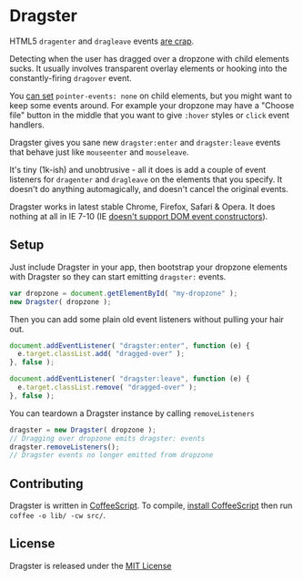 # Dragster
HTML5 `dragenter` and `dragleave` events [are crap](http://www.quirksmode.org/blog/archives/2009/09/the_html5_drag.html). 

Detecting when the user has dragged over a dropzone with child elements sucks. It usually involves transparent overlay elements or hooking into the constantly-firing `dragover` event.

You [can set](http://stackoverflow.com/a/14027995/91934) `pointer-events: none` on child elements, but you might want to keep some events around. For example your dropzone may have a "Choose file" button in the middle that you want to give `:hover` styles or `click` event handlers.

Dragster gives you sane new `dragster:enter` and `dragster:leave` events that behave just like `mouseenter` and `mouseleave`.

It's tiny (1k-ish) and unobtrusive - all it does is add a couple of event listeners for `dragenter` and `dragleave` on the elements that you specify. It doesn't do anything automagically, and doesn't cancel the original events.

Dragster works in latest stable Chrome, Firefox, Safari & Opera. It does nothing at all in IE 7-10 (IE [doesn't support DOM event constructors](http://www.2ality.com/2013/06/triggering-events.html)).

## Setup

Just include Dragster in your app, then bootstrap your dropzone elements with Dragster so they can start emitting `dragster:` events. 

```javascript
var dropzone = document.getElementById( "my-dropzone" );
new Dragster( dropzone );
```

Then you can add some plain old event listeners without pulling your hair out.

```javascript
document.addEventListener( "dragster:enter", function (e) {
  e.target.classList.add( "dragged-over" );
}, false );

document.addEventListener( "dragster:leave", function (e) {
  e.target.classList.remove( "dragged-over" );
}, false );
```

You can teardown a Dragster instance by calling `removeListeners`

```javascript
dragster = new Dragster( dropzone );
// Dragging over dropzone emits dragster: events
dragster.removeListeners();
// Dragster events no longer emitted from dropzone
```

## Contributing
Dragster is written in [CoffeeScript](http://coffeescript.org/). To compile, [install CoffeeScript](http://coffeescript.org/#installation) then run `coffee -o lib/ -cw src/`.

## License
Dragster is released under the [MIT License](http://ben.mit-license.org/)
